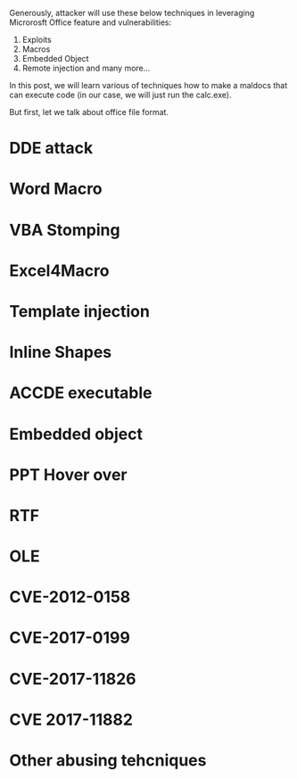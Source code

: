 Generously, attacker will use these below techniques in leveraging Microrosft Office feature and vulnerabilities:
1. Exploits
2. Macros
3. Embedded Object
4. Remote injection
and many more...

In this post, we will learn various of techniques how to make a maldocs that can execute code (in our case, we will just run the calc.exe).

But first, let we talk about office file format.



# DDE attack

# Word Macro

# VBA Stomping

# Excel4Macro

# Template injection

# Inline Shapes

# ACCDE executable

# Embedded object

# PPT Hover over

# RTF

# OLE 

# CVE-2012-0158

# CVE-2017-0199

# CVE-2017-11826

# CVE 2017-11882

# Other abusing tehcniques
